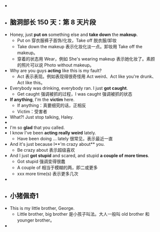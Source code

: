 -
- ## 脑洞部长 150 天：第 8 天片段
- Honey, just **put on** something else and **take down** the **makeup**.
	- Put on 穿衣服裤子首饰/化妆，Take off 脱衣服/卸妆
	- Take down the makeup 表示化妆化淡一点。卸妆用 Take off the makeup。
	- 穿着的状态用 Wear，例如 She's wearing makeup 表示她化妆了。素颜的照片可以说 Photo without makeup。
- Why are you guys **acting** like this is my fault?
	- Act 表示表现。例如表现得很奇怪用 Act weird、Act like you're drunk、Act like this。
- Everybody was drinking, everybody ran. I just **got caught**.
	- Get caught 强调被抓的过程，I was caught 强调被抓的状态
- **If anything**, I'm the **victim** here.
	- If anything：真要细究的话，正相反
	- Victim：受害者
- What?! Just stop talking, Haley.
-
- I'm so **glad** that you called.
- I know I've been **acting really weird** lately.
	- Have been doing ... lately 很常见，表示最近一直
- And it's just because I**'m crazy about** you.
	- Be crazy about 表示超级喜欢
- And I just **got stupid** and scared, and stupid **a couple of** **more times**.
	- Got stupid 强调变得很蠢
	- A couple of 相当于模糊的两，即二或更多
	- xxx more time(s) 表示更多几次
-
- ## 小猪佩奇1
- This is my little brother, George.
	- Little brother, big brother 是小孩子叫法。大人一般叫 old brother 和 younger brother。
-